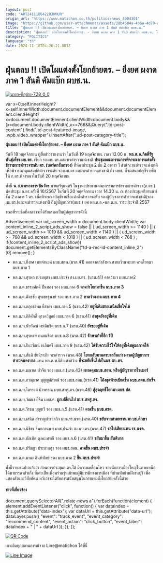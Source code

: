 ```yaml
---
layout: post
code: "ART2411180422BJWNUR"
origin_url: "https://www.matichon.co.th/politics/news_4904301"
image: "https://github.com/user-attachments/assets/28b4504a-4b6a-4d79-a254-692ceadf3af6"
title: "ฝุ่นตลบ !! เปิดโผแต่งตั้งโยกย้ายตร. – ยิ่งยศ ผงาด ภาค 1 สันติ คัมแบ๊ก ผบช.น."
description: "ฝุ่นตลบ!! เปิดโผแต่งตั้งโยกย้ายตร. - ยิ่งยศ ผงาด ภาค 1 สันติ คัมแบ๊ก ผบช.น. โผตำรวจ คณะกรรมการข้าราชการตำรวจ(ก.ตร.) นายก"
category: "POLITICS"
language: "th"
date: 2024-11-18T04:26:21.801Z
---
```


# ฝุ่นตลบ !! เปิดโผแต่งตั้งโยกย้ายตร. – ยิ่งยศ ผงาด ภาค 1 สันติ คัมแบ๊ก ผบช.น.

[![](https://www.matichon.co.th/wp-content/uploads/2024/11/นายก-บิ๊กต่าย-728_0_0.jpg "นายก-บิ๊กต่าย-728_0_0")](https://www.matichon.co.th/wp-content/uploads/2024/11/นายก-บิ๊กต่าย-728_0_0.jpg)

var x=0;self.innerHeight?x=self.innerWidth:document.documentElement&&document.documentElement.clientHeight?x=document.documentElement.clientWidth:document.body&&(x=document.body.clientWidth),x<=768&&jQuery(".td-post-content").find(".td-post-featured-image, .wpb\_video\_wrapper").insertAfter(".ud-post-category-title");

**ฝุ่นตลบ !! เปิดโผแต่งตั้งโยกย้ายตร. – ยิ่งยศ ผงาด ภาค 1 สันติ คัมแบ๊ก ผบช.น.**

วันที่ 18 พฤศจิกายน ผู้สื่อข่าวรายงานว่า ในวันที่ 19 พฤศจิกายน เวลา 13.00 น. **พล.ต.อ.กิตติ์รัฐ พันธุ์เพ็ชร ผบ.ตร.** เรียก รองผบ.ตร.และจเรตำรวจแห่งชาติ **ประชุมคณะกรรมการพิจารณาการแต่งตั้งข้าราชการตำรวจระดับ ตร. (บอร์ดกลั่นกรอง)** ที่ห้องประชุม 2 ชั้น 2 อาคาร 1 สำนักงานตำรวจแห่งชาติ เพื่อพิจารณาคุณสมบัติตำรวจระดับ รองผบ.ตร.และจเรตำรวจแห่งชาติ ถึง ผบช. ที่จะเสนอบัญชีรายชื่อให้ ก.ตร.พิจารณาในวันที่ 20 พฤศจิกายน

ทั้งนี้ **น.ส.แพทองธาร ชินวัตร** นายกรัฐมนตรี ในฐานะประธานคณะกรรมการข้าราชการตำรวจ(ก.ตร.) นัดประชุม ก.ตร.ครั้งที่ 10/2567 ในวันที่ 20 พฤศจิกายน เวลา 14.30 น. ณ ห้องประชุมศรียานนท์ ชั้น 2 อาคาร 1 ตร. เพื่อพิจารณาบัญชีรายชื่อแต่งตั้งตำรวจระดับ รองผู้บัญชาการตำรวจแห่งชาติ(รองผบ.ตร.)และจเตำรวจแห่งชาติ ถึงผู้บัญชาการ(ผบช.) ยศ พล.ต.อ.-พล.ต.ท. วาระประจำปี 2567

ขณะที่รายชื่อที่คาดว่าจะได้รับเสนอเป็นผู้บัญชาการดังนี้

Advertisement var ud\_screen\_width = document.body.clientWidth; var content\_inline\_2\_script\_ads\_show = false || ( ud\_screen\_width >= 1140 ) || ( ud\_screen\_width >= 1019 && ud\_screen\_width < 1140 ) || ( ud\_screen\_width >= 768 && ud\_screen\_width < 1019 ) || ( ud\_screen\_width < 768 ) ; if(!content\_inline\_2\_script\_ads\_show){ document.getElementsByClassName("td-a-rec-id-content\_inline\_2")\[0\].remove(); }

*   พล.ต.ท.ยิ่งยศ เทพจำนงค์ ผบช.สกพ.(นรต.41) ออกจากกำลังพล สายกว๊านพะเยา คาดโยกมา ผบช.ภาค 1
*   พล.ต.ท.สุรพล เปรมบุตร ผบช.ประจำ สง.ผบ.ตร. (นรต.41) คาดว่ามา ผบช.ภาค2
    
    พล.ต.ต.ธรรมศักดิ์ ปิ่นทอง รอง ผบช.ภาค 6 **คาดว่าโยกมาขึ้น ผบช.ภาค 3**
    
*   พล.ต.ต.ฉัตรชัย สุรเชษฐพงษ์ รอง ผบช.ภาค 2 **คาดว่าผงาด ผบช.ภาค 4**
*   พล.ต.ท.กฤตธาพล ยี่สาคร ผบช.ภาค 5 (นรต.42) **อยู่ที่เดิมสายเหนือเชื่อใจได้**
*   พล.ต.ท.กิติศักดิ์ ดุรงควิบูลย์ ผบช.ภาค 6 (นรต.41) **ล่าสุดยังอยู่ที่เดิม**
*   พล.ต.ท.นัยวัฒน์ ผะเดิมชิต ผบช.ภ.7 (นรต.40) **ยังขออยู่ที่เดิม**
*   พล.ต.ท.สุรพงษ์ ถนอมจิตร ผบช.ภ.8 (นรต.42) **รักษาเก้าอี้อีก 1ปี**
*   พล.ต.ท.ปิยะวัฒน์ เฉลิมศรี ผบช.ภาค 9 (นรต.42) **ได้รับความไว้ใจให้อยู่ที่เดิมดูแลภาคใต้**
*   พล.ต.ท.สันติ ชัยนิรามัย จเรตำรวจ (นรต.48) **โยกกลับมานครบาลถิ่นเก่า ผงาดผู้บัญชาการตำรวจนครบาล** แทน พล.ต.ท.ธิติ แสงสว่าง **ที่จะขยับขึ้นไปเป็นผช.ผบ.ตร.**
*   พล.ต.ต.มณฑล บัวจีบ รอง ผบช.ส.(นรต.43) **ผงาดคุมผบช.สอท. หรือผู้บัญชาการไซเบอร์**
*   พล.ต.ต.ภาณุมาศ บุญญลักษณ์ รอง ผบช.สตม.(นรต.41) **โค้งสุดท้ายเบียดขึ้น ผบช.สตม.สำเร็จ**
*   พล.ต.ท.ไตรรงค์ ผิวพรรณ ผบช.สพฐ.ตร.(นรต.46) **สู้สุดฤทธิ์โยกมา ผบช.ปส.**
*   พล.ต.ท.วัฒนา ยี่จีน ผบช.ศ. **ถูกเปลี่ยนไป ผบช.สพฐ.ตร.**
*   พล.ต.ต.วีรชน บุญทวี รอง ผบช.ภ.5 (นรต.41) **คาดขึ้น ผบช.ตชด.**
*   พล.ต.ท.เสนิต สำราญสำรวจกิจ ผบช.รร.นรต.(นรต.40) **ขยับจากสามพราน มา บช.ศึกษา**
*   พล.ต.ท.นิธิธร จินตกานนท์ ผบช.ประจำ สง.ผบ.ตร.(นรต.47) **รอไปเสียบแทน รร.นรต.**
*   พล.ต.ต.บัณฑิต ตุงคะเศรณี รอง ผบช.ภ.6 (นรต.41) **ขยับมาขึ้น สันติบาล**
*   พล.ต.ต.ปรัชญา ประสานสุข รอง ผบช.สตม. **คาดขึ้น ผบช.ประจำ**
*   พล.ต.ต.มานะ อินพิทักษ์ รอง ผบช.ภาค 2 **ขึ้น ผบช.ประจำ**

ทั้งนี้รายงานข่าวแจ้งว่า ก่อนการประชุมก.ตร.ได้ มีความเคลื่อนไหว ของนักการเมืองใหญ่ในภาคเหนือ ได้พาบรรดาตัวเก็ง ที่เคยเป็นเพื่อนร่วมรุ่นเข้าพบผู้มีบารมีทางการเมือง ที่บ้านพักย่านฝั่งธนบุรี เพื่อแสดงตัวและวิสัยทัศน์ หวังว่าจะได้รับการสนับสนุนในการแต่งตั้งโยกย้ายครั้งนี้ด้วย

#### ข่าวที่เกี่ยวข้อง

document.querySelectorAll(".relate-news a").forEach(function(element) { element.addEventListener("click", function() { var dataIndex = this.getAttribute("data-index"); var dataUrl = this.getAttribute("data-url"); dataLayer.push({ "event": "track\_event", "event\_category": "recommend\_content", "event\_action": "click\_button", "event\_label": dataIndex + " | " + dataUrl }); }); });

[![QR Code](https://www.matichon.co.th/wp-content/uploads/2023/07/wob1371z.jpg)](https://lin.ee/ht0nDxX)

เกาะติดทุกสถานการณ์จาก Line@matichon ได้ที่นี่

[![Line Image](https://www.matichon.co.th/wp-content/uploads/2023/07/th.png)](https://lin.ee/ht0nDxX)